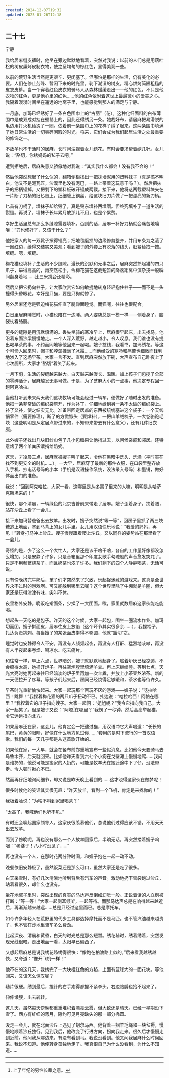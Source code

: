 ```yaml
---
created: 2024-12-07T19:32
updated: 2025-01-26T12:18
---
```

   

## 二十七  
宁静

我给居麻缝皮裤时，他坐在旁边默默地看着，突然对我说：以前的人们总是用落叶松的树皮熏烤皮制衣物，使之呈均匀的棕红色，显得美观一些。

以前的荒野生活当然是更艰辛、更闭塞了。但哪怕是那样的生活，仍有美化的必要。人们在停止劳碌、暂闲下来的时光里，剥下潮湿的树皮，精心烘烤简陋粗糙的皮衣皮裤。当一个穿着红色皮衣的骑马人从森林缓缓走出——他的红色，不只是他衣物的红色，更是他心里的红色……他的红色依附着这世上最最微小的爱美之心。我隔着漫漫时间坐在遥远的地窝子里，也能感觉到那人的满足与宁静。

一月底，加玛已经绣好了一条白色围巾上的“古丽”（花）。这种化纤面料的白布薄围巾是成双成对挂在壁毯上的，因此还得绣另一条。她裁好布，请居麻把易滑脱的毛边用打火机给烫了一圈。依着前一条围巾上的花样子绣了起来。这两条围巾填满了她日常生活的一切零碎闲暇的时光。将来，它们会成为我们起居生活之处最重要的修饰之一。

不放羊也不干活时的居麻，长时间注视着女儿绣花。有时会要求帮着绣几针。女儿说：“豁切，你绣妈妈的毡子去吧。”

遭到拒绝后，居麻失意又骄傲地对我说：“其实我什么都会！没有我不会的！”

然后他突然想起了什么似的，翻箱倒柜找出一把抹墙泥用的塑料抹子（真是搞不明白，他又不是泥瓦匠，沙漠里也没有泥巴，一路上带着这玩意干吗？）。然后把抹子的把柄锯掉，又把剩下的塑料板破开锯成两截。接下来，他将这两截塑料块夹在一片断了刀柄的旧匕首上，细细缠上铜丝，给这块旧刀片做了一把漂亮的新刀柄。

匕首有刀柄了，墙抹子却给毁了，真是毁东墙补西墙啊。但终究填补了一道生活的裂缝。再说了，墙抹子长年累月放那儿不用，也是个累赘。

幸好生活里总有那么多缝隙需要填补。否则的话，居麻一补好刀柄就会痛苦地嚷嚷：“刀也修好了，又该干什么？”

他把家人的每一双靴子擦得锃亮；把地毯磨损的边缘修剪整齐，并用布条为之滚了一圈红边，缝得又结实又美观；看到嫂子的外套上有脱落的线头，赶紧给拽一拽。填缝。嗯，填缝。

梅花猫也填补了生活的不少缝隙。漫长的沉默和无事之后，居麻突然拎起猫的四只爪子，举得高高的，再突然松手，令梅花猫在这截短暂的降落距离中演杂技一般瞬间翻身着地……比三米跳台还精彩。

然后又把它扔向柱子，让大家欣赏它如何敏捷地转身轻轻抱住柱子——而不是一头撞得头昏眼花。幸好是只猫，要是只狗就惨了。

另外居麻还老是强迫梅花猫伸直了腿仰面睡觉。而猫呢，往往也很配合。

白日里居麻睡觉时，小猫也陪在一边睡。两人姿势总是一模一样——侧着身子，脑袋枕着胳膊。

更多的缝隙是用沉默填满的。丢失坐骑的寒冷早上，居麻很早起床，出去找马。他沿着东面沙梁慢慢地走。一个人深入荒野，越走越小，令人叹息。我们谁也没有提出喝早茶的事，不约而同地等他回来一起喝。嫂子捻线，我看书，加玛绣花。等这个可怜人回来时，帽子和脖颈挂满了冰霜……而他经受的寒冷和痛苦也细微而锋利地渗入了这场早茶。大家一言不发。直到居麻突然放下碗，大声宣布自己昨夜上了七次厕所，大家才“豁切”着笑了起来。

一月下旬，生活的裂缝越来越大。白天越来越漫长、温暖。加上孩子们包揽了全部的零碎活计，居麻越发无事可做。于是，为了芝麻大小的一点事，他决定专程回一趟阿克哈拉。

当他打听到未来两天我们这块牧场可能会经过一辆车，便做好了随时出发的准备。他把一条非常破的编织袋剪开，作为补丁，仔细地缝到另一条不太破的编织袋上。补了又补，使之结实无比。准备带回定居点的东西被统统塞进这个袋子：一个天线锅零件（需要修理），断了的方锨锨头（要焊补），一把山羊绒梳子，一大卷骆驼毛块（这些明明是从定居点带过来的，不知带来带去有什么意义），还有几件旧衣服。

此外嫂子还找出几块旧纱巾包了几小包糖果让他捎过去，以问候亲戚和邻居。还特意烤了两个羊粪灰馕捎给奶奶。

这天，才凌晨三点，居麻就被嫂子叫了起来，令他在黑暗中洗头、洗澡（平时实在找不到更安全的时机……）。一大早，居麻穿了最新的那件衣服，在口袋里整齐放入手机、抄电话号码的小本（手机是汉语操作系统，没法录入号码）和墨镜，做好体面出门的准备。

我说：“回到阿克哈拉，大家一看，这哪里是从冬窝子里来的人嘛，明明是从哈萨克斯坦来的！”

很快，那个清晨，一辆绿色的北京吉普前来带走了居麻。嫂子歪着身子，扶着腰，站在沙丘上看了一会儿。

接下来加玛替爸爸出去放羊。出发时，嫂子突然说“等一等”，回房子里抓了两三块糖追上地面，塞到马背上的女儿手里。女儿用汉语快乐地说：“我爱的妈妈，再见！”转身打马冲上沙丘。嫂子慢慢跟着爬上沙丘，又以同样的姿势站在那里看了一会儿。

奇怪的是，少了这么一个大忙人，大家还是该干啥干啥，各自的工作量好像都没怎么增加。只是安静了许多。只是音箱里那个印度女歌手勾魂般的声音愈发突兀了。只是不用频繁烧茶了，而且奶茶也浓了许多。我们剩下的四个人静静喝茶，无话可说。

只有傍晚挤完牛奶后，孩子们才突然来了兴致，玩起捉迷藏的游戏来。这真是全世界永不过时的游戏啊。可又能躲到哪里去呢？这个世界里除了牛棚就是羊圈，但大家还是玩得津津有味，尖叫不休。

夜里格外安静。晚饭吃擀面条，少揉了一大团面。唉，家里就数居麻这家伙能吃能喝。

想起头一天吃的是包子。昨天的这个时候，大家一起包，围坐一圈流水作业。加玛切面团，嫂子擀面皮，居麻往皮上放馅（这个环节其实很多余……），我捏褶子，扎达负责挑刺。每当嫂子的某张面皮擀得不够圆，他就“豁切”之。

睡觉时也安静得令人不安。再没有人频频起夜，再没有人打鼾、猛烈地咳嗽，再没有人半夜起来卷烟、喝凉水、吃去痛片。

和往常一样，早上六点，世界暗沉，嫂子就默默地起身了。趁着炉灰已经凉透，不会腾得太高，她捅开炉子。再往空炉膛里填满羊粪。再上床继续睡。等到七点，天光大亮时她再起来往已经暗淡的炉子里再加一次羊粪，并放上小茶壶熬浓茶。新的一天便拉开了序幕。等孩子们起来后，房间已经烧得足够暖和，茶水也等待许久。

早茶时光重新愉快起来。大家一起玩那个百玩不厌的游戏——嫂子说：“喀拉哈西！跳舞！”我捏着梅花猫的两只爪子扭动不已。扎达说：“喀拉哈西！阿帕在哪里？”我捏着它的爪子指向嫂子。大家一起问：“姐姐呢？”我令它指向我自己。大家一起笑了。但是嫂子又说：“阿塔[^1]在哪里？”我愣了一秒钟，然后高高举起猫，令它远远指向北方。

如果居麻还在家，这会儿，他肯定会一把逮过猫，用汉语冲它大声唱道：“长长的尾巴，黄黄的眼睛，好像在什么地方见过你……”套用的是时下流行的一首汉语歌。我们的每一天几乎都是从这首歌开始的。

如果他在家，一大早，就会在餐布前郑重地宣布一些假消息。比如他今天要骑马去乌鲁木齐，后天就回来。比如他昨天看到六七个小狗在戈壁滩上慢慢地爬……我问是谁扔的，他说可能是搬家的人扔的，可能是牧羊犬在搬迁途中下了仔，没法带走。令人顿时揪心不已。

然而再仔细地询问细节，却又说是昨天晚上看到的……这才晓得这家伙在做梦呢！

很多时候他的笑话其实很无趣：“昨天放羊，看到一个飞机，肯定是来找你的！”

我板着脸说：“为啥不叫到家里喝茶？”

“太高了，我喊他们也听不见。”

有时还会聊起国家领导人。这家伙很羡慕他们，总说他们过得应该不错，不用天天出去放羊。

而到了傍晚呢，再也没有那么一个人放羊回家后，半晌无话，再突然搂着嫂子呜咽：“老婆子！八小时没见了……”

再也没有一个人，在那时花两分钟时间，和嫂子抱在一起一动不动。

晚餐依旧安静极了，虽然饭菜还是那么可口，虽然大家还是吃了很多。

白天采雪时，有好几次清晰地听到背后有汽车的声音。激动地扔下雪袋跑过沙丘，站着看很久，却什么也没有。

坐在地窝子里时，突然出现的真实的马达声反倒如幻觉一般。正说着话的人立刻被打断：“等一等！”大家一起侧耳倾听，一起等待。而那马达声总是在响得越来越近后，再渐渐越来越远……总是只经过这里而已。总是摩托车。

如今许多年轻人在荒野里的代步工具都选择摩托而不是马匹。也不管汽油越来越贵了，也不管在沙地里骑车多么费劲。

比起深夜、清晨和黄昏，白天的时光总是那么短暂。绣花毡时，绣着绣着，突然发现光线很暗。走出地面一看，太阳早已偏西了。

又想起居麻总是说我绣花毡绣得很快：“像跑在柏油路上似的。”后来看我越绣越快，又夸道：“像开飞机一样！”

他不在的这几天，我绣完了一大块橙红色的方毡，上面有篮球大的一团花块。等他回来，又该怎么惊叹呢？

毡片很硬。绣到最后，捏针的右手疼得都握不紧拳头。右边胳膊也抬不起来了。

伸伸懒腰，出去转转。

这几天，虽然每天傍晚都重重堆积着漂亮云霞，但大致还是晴天。已经一星期没下雪了。西方有纤细的弯月，隐约可见月亮缺失的那一部分椭圆。

没走一会儿，就在北面沙丘上遇见了胡尔马西。他背着一捆羊毛绳和一块毡褥，慢慢地顺着沙丘独行。见到我后，他改变了行进方向，拐向我走来。很久后才慢慢走到近前。他问我从哪边来，有没有看到马。我说没看到。他又问我居麻什么时候回来。我说不知道。他便转身孤独地走了。我真恨自己为什么没看到，为什么不知道……

---

[^1]: 上了年纪的男性长辈之意。